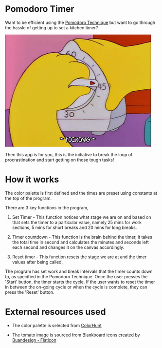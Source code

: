 
# Pomodoro Timer

Want to be efficient using the [Pomodoro Technique](https://en.wikipedia.org/wiki/Pomodoro_Technique) but want to go through the hassle of getting up to set a kitchen timer? 

![Timer](../../GIFs/giphy_timer.gif)

Then this app is for you, this is the initiative to break the loop of procrastination and start getting on those tough tasks! 


# How it works

The color palette is first defined and the times are preset using constants at the top of the program.

There are 3 key functions in the program, 

1. Set Timer - This function notices what stage we are on and based on that sets the timer to a particular value, namely 25 mins for work sections, 5 mins for short breaks and 20 mins for long breaks.

2. Timer countdown - This function is the brain behind the timer, it takes the total time in second and calculates the minutes and seconds left each second and changes it on the canvas accordingly.

3. Reset timer - This function resets the stage we are at and the timer values after being called. 

The program has set work and break intervals that the timer counts down to, as specified in the Pomodoro Technique. Once the user presses the 'Start' button, the timer starts the cycle. If the user wants to reset the timer in between the on-going cycle or when the cycle is complete, they can press the 'Reset' button. 

# External resources used 

- The color palette is selected from [ColorHunt](https://colorhunt.co/palette/ffe6e6e1afd1ad88c67469b6)

- The tomato image is sourced from [Blankboard icons created by Buandesign - Flaticon](https://www.flaticon.com/free-icons/blankboard)